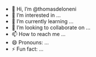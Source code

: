- 👋 Hi, I’m @thomasdeloneni
- 👀 I’m interested in ...
- 🌱 I’m currently learning ...
- 💞️ I’m looking to collaborate on ...
- 📫 How to reach me ...
- 😄 Pronouns: ...
- ⚡ Fun fact: ...

<!---
thomasdeloneni/thomasdeloneni is a ✨ special ✨ repository because its `README.md` (this file) appears on your GitHub profile.
You can click the Preview link to take a look at your changes.
--->
